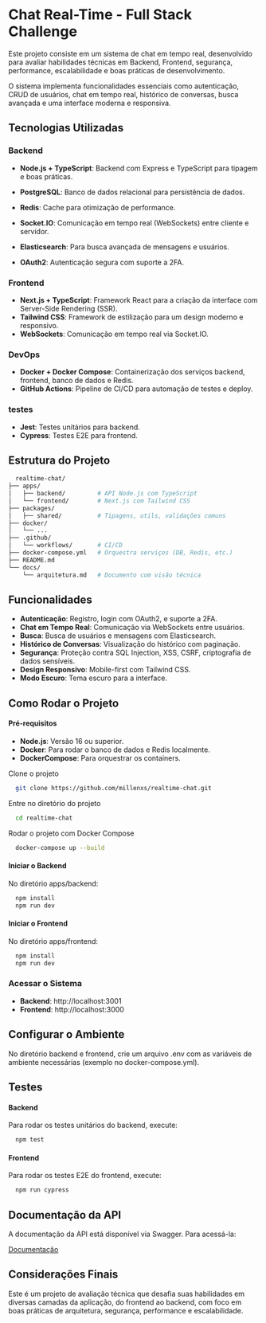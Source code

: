 
# Chat Real-Time - Full Stack Challenge

Este projeto consiste em um sistema de chat em tempo real, desenvolvido para avaliar habilidades técnicas em Backend, Frontend, segurança, performance, escalabilidade e boas práticas de desenvolvimento.

O sistema implementa funcionalidades essenciais como autenticação, CRUD de usuários, chat em tempo real, histórico de conversas, busca avançada e uma interface moderna e responsiva.


## Tecnologias Utilizadas

### Backend
- **Node.js + TypeScript**: Backend com Express e TypeScript para tipagem e boas práticas.

- **PostgreSQL**: Banco de dados relacional para persistência de dados.

- **Redis**: Cache para otimização de performance.
- **Socket.IO**: Comunicação em tempo real (WebSockets) entre cliente e servidor.
- **Elasticsearch**: Para busca avançada de mensagens e usuários.
- **OAuth2**: Autenticação segura com suporte a 2FA.

### Frontend
- **Next.js + TypeScript**: Framework React para a criação da interface com Server-Side Rendering (SSR).
- **Tailwind CSS**: Framework de estilização para um design moderno e responsivo.
- **WebSockets**: Comunicação em tempo real via Socket.IO.

### DevOps
- **Docker + Docker Compose**: Containerização dos serviços backend, frontend, banco de dados e Redis.
- **GitHub Actions**: Pipeline de CI/CD para automação de testes e deploy.

### testes
- **Jest**: Testes unitários para backend.
- **Cypress**: Testes E2E para frontend.


## Estrutura do Projeto


```bash
  realtime-chat/
├── apps/
│   ├── backend/         # API Node.js com TypeScript
│   └── frontend/        # Next.js com Tailwind CSS
├── packages/
│   ├── shared/          # Tipagens, utils, validações comuns
├── docker/
│   └── ...
├── .github/
│   └── workflows/       # CI/CD
├── docker-compose.yml   # Orquestra serviços (DB, Redis, etc.)
├── README.md
└── docs/
    └── arquitetura.md   # Documento com visão técnica
```
    
## Funcionalidades
- **Autenticação**: Registro, login com OAuth2, e suporte a 2FA.
- **Chat em Tempo Real**: Comunicação via WebSockets entre usuários.
- **Busca**: Busca de usuários e mensagens com Elasticsearch.
- **Histórico de Conversas**: Visualização do histórico com paginação.
- **Segurança**: Proteção contra SQL Injection, XSS, CSRF, criptografia de dados sensíveis.
- **Design Responsivo**: Mobile-first com Tailwind CSS.
- **Modo Escuro**: Tema escuro para a interface.




## Como Rodar o Projeto

#### Pré-requisitos

- **Node.js**: Versão 16 ou superior.
- **Docker**: Para rodar o banco de dados e Redis localmente.
- **DockerCompose**: Para orquestrar os containers.

Clone o projeto

```bash
  git clone https://github.com/millenxs/realtime-chat.git

```

Entre no diretório do projeto

```bash
  cd realtime-chat
```

Rodar o projeto com Docker Compose

```bash
  docker-compose up --build
```

#### Iniciar o Backend
No diretório apps/backend:

```bash
  npm install
  npm run dev
```

#### Iniciar o Frontend
No diretório apps/frontend:
```bash
  npm install
  npm run dev
```
### Acessar o Sistema
- **Backend**: http://localhost:3001
- **Frontend**: http://localhost:3000


## Configurar o Ambiente

No diretório backend e frontend, crie um arquivo .env com as variáveis de ambiente necessárias (exemplo no docker-compose.yml).


## Testes

#### Backend
Para rodar os testes unitários do backend, execute:

```bash
  npm test
```

#### Frontend 
Para rodar os testes E2E do frontend, execute:
```bash
  npm run cypress
```

## Documentação da API

A documentação da API está disponível via Swagger. Para acessá-la:

[Documentação](http://localhost:3001/api-docs)


## Considerações Finais

Este é um projeto de avaliação técnica que desafia suas habilidades em diversas camadas da aplicação, do frontend ao backend, com foco em boas práticas de arquitetura, segurança, performance e escalabilidade.

